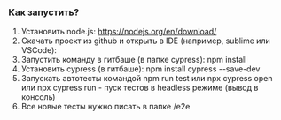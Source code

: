 ### Как запустить?

1. Установить node.js: https://nodejs.org/en/download/
2. Скачать проект из github и открыть в IDE (например, sublime или VSCode):
3. Запустить команду в гитбаше (в папке cypress): npm install
4. Установить cypress (в гитбаше): npm install cypress --save-dev
5. Запускать автотесты командой npm run test или npx cypress open или npx cypress run - пуск тестов в headless режиме (вывод в консоль)
6. Все новые тесты нужно писать в папке /e2e
